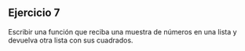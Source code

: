## Ejercicio 7

Escribir una función que reciba una muestra de números en una lista y devuelva otra lista con sus cuadrados.

